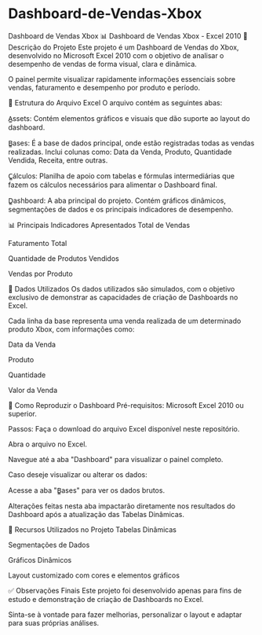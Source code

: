 # Dashboard-de-Vendas-Xbox
Dashboard de Vendas Xbox
📊 Dashboard de Vendas Xbox - Excel 2010
📌 Descrição do Projeto
Este projeto é um Dashboard de Vendas do Xbox, desenvolvido no Microsoft Excel 2010 com o objetivo de analisar o desempenho de vendas de forma visual, clara e dinâmica.

O painel permite visualizar rapidamente informações essenciais sobre vendas, faturamento e desempenho por produto e período.

📁 Estrutura do Arquivo Excel
O arquivo contém as seguintes abas:

A̳ssets: Contém elementos gráficos e visuais que dão suporte ao layout do dashboard.

B̳ases: É a base de dados principal, onde estão registradas todas as vendas realizadas. Inclui colunas como: Data da Venda, Produto, Quantidade Vendida, Receita, entre outras.

C̳álculos: Planilha de apoio com tabelas e fórmulas intermediárias que fazem os cálculos necessários para alimentar o Dashboard final.

D̳ashboard: A aba principal do projeto. Contém gráficos dinâmicos, segmentações de dados e os principais indicadores de desempenho.

📊 Principais Indicadores Apresentados
Total de Vendas

Faturamento Total

Quantidade de Produtos Vendidos

Vendas por Produto

📂 Dados Utilizados
Os dados utilizados são simulados, com o objetivo exclusivo de demonstrar as capacidades de criação de Dashboards no Excel.

Cada linha da base representa uma venda realizada de um determinado produto Xbox, com informações como:

Data da Venda

Produto

Quantidade

Valor da Venda

🚀 Como Reproduzir o Dashboard
Pré-requisitos:
Microsoft Excel 2010 ou superior.

Passos:
Faça o download do arquivo Excel disponível neste repositório.

Abra o arquivo no Excel.

Navegue até a aba "Dashboard" para visualizar o painel completo.

Caso deseje visualizar ou alterar os dados:

Acesse a aba "B̳ases" para ver os dados brutos.

Alterações feitas nesta aba impactarão diretamente nos resultados do Dashboard após a atualização das Tabelas Dinâmicas.


🎯 Recursos Utilizados no Projeto
Tabelas Dinâmicas

Segmentações de Dados

Gráficos Dinâmicos

Layout customizado com cores e elementos gráficos

✅ Observações Finais
Este projeto foi desenvolvido apenas para fins de estudo e demonstração de criação de Dashboards no Excel.

Sinta-se à vontade para fazer melhorias, personalizar o layout e adaptar para suas próprias análises.
